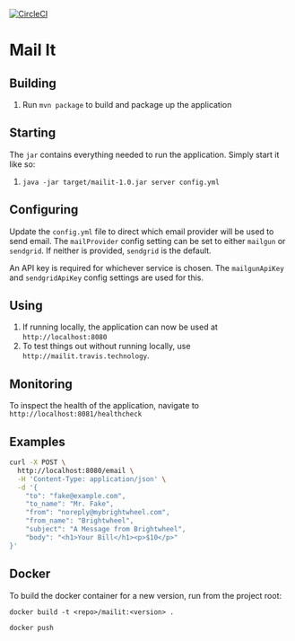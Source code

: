 [![CircleCI](https://circleci.com/gh/travismcchesney/mail-it.svg?style=shield)](https://circleci.com/gh/travismcchesney/mail-it)

# Mail It

## Building

1. Run `mvn package` to build and package up the application

## Starting

The `jar` contains everything needed to run the application. Simply start it like so:

1. `java -jar target/mailit-1.0.jar server config.yml`

## Configuring

Update the `config.yml` file to direct which email provider will be used to send email. The `mailProvider` config
setting can be set to either `mailgun` or `sendgrid`. If neither is provided, `sendgrid` is the default.

An API key is required for whichever service is chosen. The `mailgunApiKey` and `sendgridApiKey` config settings are
used for this.

## Using

1. If running locally, the application can now be used at `http://localhost:8080`
1. To test things out without running locally, use `http://mailit.travis.technology`.

## Monitoring

To inspect the health of the application, navigate to `http://localhost:8081/healthcheck`

## Examples

```bash
curl -X POST \
  http://localhost:8080/email \
  -H 'Content-Type: application/json' \
  -d '{
	"to": "fake@example.com",
	"to_name": "Mr. Fake",
	"from": "noreply@mybrightwheel.com",
	"from_name": "Brightwheel",
	"subject": "A Message from Brightwheel",
	"body": "<h1>Your Bill</h1><p>$10</p>"
}'
```

## Docker

To build the docker container for a new version, run from the project root:

`docker build -t <repo>/mailit:<version> .`

`docker push`
